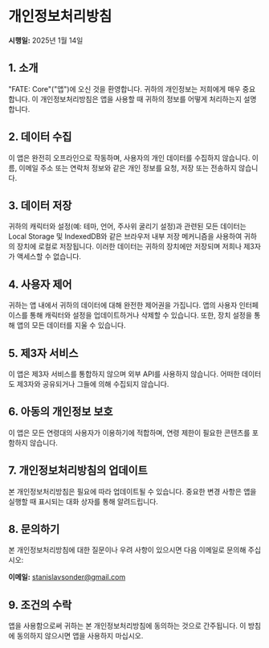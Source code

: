 # 개인정보처리방침

**시행일:** 2025년 1월 14일

## 1. 소개

"FATE: Core"("앱")에 오신 것을 환영합니다. 귀하의 개인정보는 저희에게 매우 중요합니다. 이 개인정보처리방침은 앱을 사용할 때 귀하의 정보를 어떻게 처리하는지 설명합니다.

## 2. 데이터 수집

이 앱은 완전히 오프라인으로 작동하며, 사용자의 개인 데이터를 수집하지 않습니다. 이름, 이메일 주소 또는 연락처 정보와 같은 개인 정보를 요청, 저장 또는 전송하지 않습니다.

## 3. 데이터 저장

귀하의 캐릭터와 설정(예: 테마, 언어, 주사위 굴리기 설정)과 관련된 모든 데이터는 Local Storage 및 IndexedDB와 같은 브라우저 내부 저장 메커니즘을 사용하여 귀하의 장치에 로컬로 저장됩니다. 이러한 데이터는 귀하의 장치에만 저장되며 저희나 제3자가 액세스할 수 없습니다.

## 4. 사용자 제어

귀하는 앱 내에서 귀하의 데이터에 대해 완전한 제어권을 가집니다. 앱의 사용자 인터페이스를 통해 캐릭터와 설정을 업데이트하거나 삭제할 수 있습니다. 또한, 장치 설정을 통해 앱의 모든 데이터를 지울 수 있습니다.

## 5. 제3자 서비스

이 앱은 제3자 서비스를 통합하지 않으며 외부 API를 사용하지 않습니다. 어떠한 데이터도 제3자와 공유되거나 그들에 의해 수집되지 않습니다.

## 6. 아동의 개인정보 보호

이 앱은 모든 연령대의 사용자가 이용하기에 적합하며, 연령 제한이 필요한 콘텐츠를 포함하지 않습니다.

## 7. 개인정보처리방침의 업데이트

본 개인정보처리방침은 필요에 따라 업데이트될 수 있습니다. 중요한 변경 사항은 앱을 실행할 때 표시되는 대화 상자를 통해 알려드립니다.

## 8. 문의하기

본 개인정보처리방침에 대한 질문이나 우려 사항이 있으시면 다음 이메일로 문의해 주십시오:

**이메일:** [stanislavsonder@gmail.com](mailto:stanislavsonder@gmail.com)

## 9. 조건의 수락

앱을 사용함으로써 귀하는 본 개인정보처리방침에 동의하는 것으로 간주됩니다. 이 방침에 동의하지 않으시면 앱을 사용하지 마십시오.
